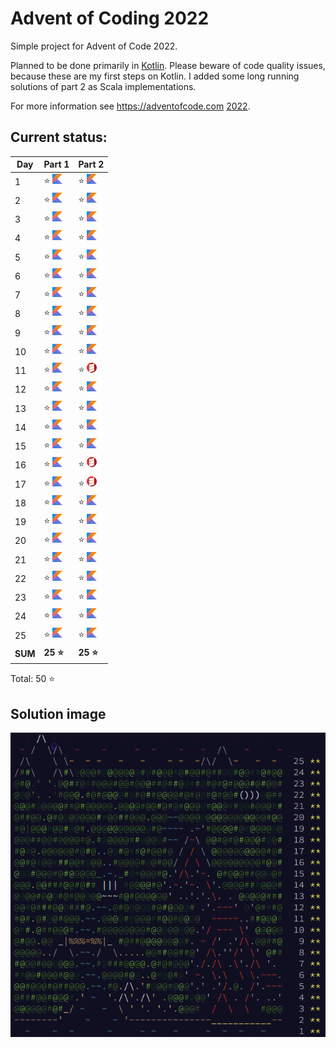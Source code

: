 # Advent of Coding 2022

Simple project for Advent of Code 2022.

Planned to be done primarily in [Kotlin](https://kotlinlang.org). Please beware of code quality issues, because these
are my first steps on Kotlin. I added some long running solutions of part 2 as Scala implementations.

For more information see https://adventofcode.com [2022](https://adventofcode.com/2022).

## Current status:

| Day     | Part 1                          | Part 2                         |
|---------|---------------------------------|--------------------------------|
| 1       | ⭐ ![Kotlin](../img/kotlin.png)  | ⭐ ![Kotlin](../img/kotlin.png) |
| 2       | ⭐ ![Kotlin](../img/kotlin.png)  | ⭐ ![Kotlin](../img/kotlin.png) |
| 3       | ⭐ ![Kotlin](../img/kotlin.png)  | ⭐ ![Kotlin](../img/kotlin.png) |
| 4       | ⭐ ![Kotlin](../img/kotlin.png)  | ⭐ ![Kotlin](../img/kotlin.png) |
| 5       | ⭐ ![Kotlin](../img/kotlin.png)  | ⭐ ![Kotlin](../img/kotlin.png) |
| 6       | ⭐ ![Kotlin](../img/kotlin.png)  | ⭐ ![Kotlin](../img/kotlin.png) |
| 7       | ⭐ ![Kotlin](../img/kotlin.png)  | ⭐ ![Kotlin](../img/kotlin.png) |
| 8       | ⭐ ![Kotlin](../img/kotlin.png)  | ⭐ ![Kotlin](../img/kotlin.png) |
| 9       | ⭐ ![Kotlin](../img/kotlin.png)  | ⭐ ![Kotlin](../img/kotlin.png) |
| 10      | ⭐ ![Kotlin](../img/kotlin.png)  | ⭐ ![Kotlin](../img/kotlin.png) |
| 11      | ⭐ ![Kotlin](../img/kotlin.png)  | ⭐ ![Scala](../img/scala.png)   |
| 12      | ⭐ ![Kotlin](../img/kotlin.png)  | ⭐ ![Kotlin](../img/kotlin.png) |
| 13      | ⭐ ![Kotlin](../img/kotlin.png)  | ⭐ ![Kotlin](../img/kotlin.png) |
| 14      | ⭐ ![Kotlin](../img/kotlin.png)  | ⭐ ![Kotlin](../img/kotlin.png) |
| 15      | ⭐ ![Kotlin](../img/kotlin.png)  | ⭐ ![Kotlin](../img/kotlin.png) |
| 16      | ⭐ ![Kotlin](../img/kotlin.png)  | ⭐ ![Scala](../img/scala.png)   |
| 17      | ⭐ ![Kotlin](../img/kotlin.png)  | ⭐ ![Scala](../img/scala.png)   |
| 18      | ⭐ ![Kotlin](../img/kotlin.png)  | ⭐ ![Kotlin](../img/kotlin.png) |
| 19      | ⭐ ![Kotlin](../img/kotlin.png)  | ⭐ ![Kotlin](../img/kotlin.png) |
| 20      | ⭐ ![Kotlin](../img/kotlin.png)  | ⭐ ![Kotlin](../img/kotlin.png) |
| 21      | ⭐ ![Kotlin](../img/kotlin.png)  | ⭐ ![Kotlin](../img/kotlin.png) |
| 22      | ⭐ ![Kotlin](../img/kotlin.png)  | ⭐ ![Kotlin](../img/kotlin.png) |
| 23      | ⭐ ![Kotlin](../img/kotlin.png)  | ⭐ ![Kotlin](../img/kotlin.png) |
| 24      | ⭐ ![Kotlin](../img/kotlin.png)  | ⭐ ![Kotlin](../img/kotlin.png) |
| 25      | ⭐ ![Kotlin](../img/kotlin.png)  | ⭐ ![Kotlin](../img/kotlin.png) |
| **SUM** | **25 ⭐**                        | **25 ⭐**                       |

Total: 50 ⭐

## Solution image
![AoC2022](../img/Advent_of_Code_2022.png)
